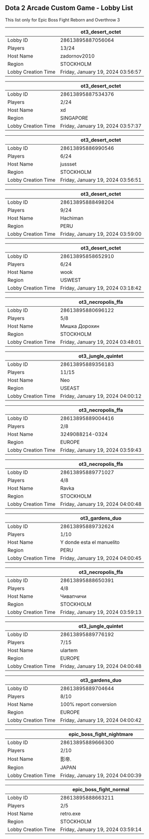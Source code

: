 ## Dota 2 Arcade Custom Game - Lobby List

This list only for Epic Boss Fight Reborn and Overthrow 3

|  | ot3_desert_octet |
| ------ | ------ |
| Lobby ID | 28613895887056064 |
| Players | 13/24 |
| Host Name | zadornov2010 |
| Region | STOCKHOLM |
| Lobby Creation Time | Friday, January 19, 2024 03:56:57 |


|  | ot3_desert_octet |
| ------ | ------ |
| Lobby ID | 28613895887534376 |
| Players | 2/24 |
| Host Name | xd |
| Region | SINGAPORE |
| Lobby Creation Time | Friday, January 19, 2024 03:57:37 |


|  | ot3_desert_octet |
| ------ | ------ |
| Lobby ID | 28613895886990546 |
| Players | 6/24 |
| Host Name | jussset |
| Region | STOCKHOLM |
| Lobby Creation Time | Friday, January 19, 2024 03:56:51 |


|  | ot3_desert_octet |
| ------ | ------ |
| Lobby ID | 28613895888498204 |
| Players | 9/24 |
| Host Name | Hachiman |
| Region | PERU |
| Lobby Creation Time | Friday, January 19, 2024 03:59:00 |


|  | ot3_desert_octet |
| ------ | ------ |
| Lobby ID | 28613895858652910 |
| Players | 6/24 |
| Host Name | wook |
| Region | USWEST |
| Lobby Creation Time | Friday, January 19, 2024 03:18:42 |


|  | ot3_necropolis_ffa |
| ------ | ------ |
| Lobby ID | 28613895880696122 |
| Players | 5/8 |
| Host Name | Мишка Дорохин |
| Region | STOCKHOLM |
| Lobby Creation Time | Friday, January 19, 2024 03:48:01 |


|  | ot3_jungle_quintet |
| ------ | ------ |
| Lobby ID | 28613895889356183 |
| Players | 11/15 |
| Host Name | Neo |
| Region | USEAST |
| Lobby Creation Time | Friday, January 19, 2024 04:00:12 |


|  | ot3_necropolis_ffa |
| ------ | ------ |
| Lobby ID | 28613895889004416 |
| Players | 2/8 |
| Host Name | 3249088214-0324 |
| Region | EUROPE |
| Lobby Creation Time | Friday, January 19, 2024 03:59:43 |


|  | ot3_necropolis_ffa |
| ------ | ------ |
| Lobby ID | 28613895889771027 |
| Players | 4/8 |
| Host Name | Ravka |
| Region | STOCKHOLM |
| Lobby Creation Time | Friday, January 19, 2024 04:00:48 |


|  | ot3_gardens_duo |
| ------ | ------ |
| Lobby ID | 28613895889732624 |
| Players | 1/10 |
| Host Name | Y donde esta el manuelito |
| Region | PERU |
| Lobby Creation Time | Friday, January 19, 2024 04:00:45 |


|  | ot3_necropolis_ffa |
| ------ | ------ |
| Lobby ID | 28613895888650391 |
| Players | 4/8 |
| Host Name | Чивапчичи |
| Region | STOCKHOLM |
| Lobby Creation Time | Friday, January 19, 2024 03:59:13 |


|  | ot3_jungle_quintet |
| ------ | ------ |
| Lobby ID | 28613895889776192 |
| Players | 7/15 |
| Host Name | ulartem |
| Region | EUROPE |
| Lobby Creation Time | Friday, January 19, 2024 04:00:48 |


|  | ot3_gardens_duo |
| ------ | ------ |
| Lobby ID | 28613895889704644 |
| Players | 8/10 |
| Host Name | 100% report conversion |
| Region | EUROPE |
| Lobby Creation Time | Friday, January 19, 2024 04:00:42 |


|  | epic_boss_fight_nightmare |
| ------ | ------ |
| Lobby ID | 28613895889666300 |
| Players | 2/10 |
| Host Name | 影帝. |
| Region | JAPAN |
| Lobby Creation Time | Friday, January 19, 2024 04:00:39 |


|  | epic_boss_fight_normal |
| ------ | ------ |
| Lobby ID | 28613895888663211 |
| Players | 2/5 |
| Host Name | retro.exe |
| Region | STOCKHOLM |
| Lobby Creation Time | Friday, January 19, 2024 03:59:14 |


